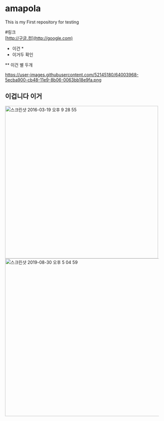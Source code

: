 # amapola
This is my First repository for testing

#링크  
[http://구글.컴](http://google.com)
* 이건 *
* 이거두 확인

** 이건 별 두개


https://user-images.githubusercontent.com/52145180/64003968-5ecba900-cb48-11e9-8b06-0063bb18e9fa.png

## 이겁니다 이거

<img width="501" alt="스크린샷 2016-03-19 오후 9 28 55" src="https://user-images.githubusercontent.com/52145180/64003968-5ecba900-cb48-11e9-8b06-0063bb18e9fa.png">
<img width="518" alt="스크린샷 2019-08-30 오후 5 04 59" src="https://user-images.githubusercontent.com/52145180/64004007-6e4af200-cb48-11e9-9388-527b96998265.png">
